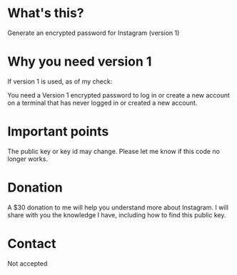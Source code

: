 # What's this?
Generate an encrypted password for Instagram (version 1)

# Why you need version 1
If version 1 is used, as of my check:

You need a Version 1 encrypted password to log in or create a new account on a terminal that has never logged in or created a new account.

# Important points
The public key or key id may change. Please let me know if this code no longer works.

# Donation
A $30 donation to me will help you understand more about Instagram. I will share with you the knowledge I have, including how to find this public key.

# Contact
Not accepted

